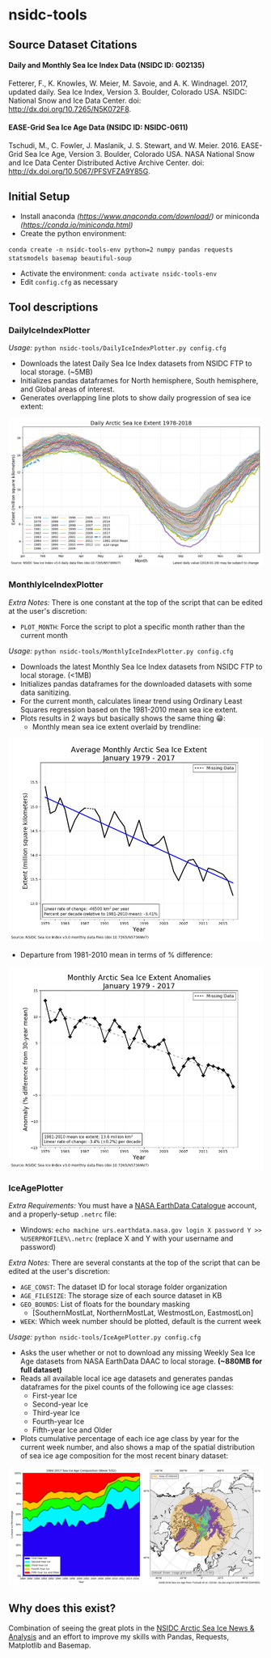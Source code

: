 # nsidc-tools
## Source Dataset Citations
#### Daily and Monthly Sea Ice Index Data (NSIDC ID: G02135)
Fetterer, F., K. Knowles, W. Meier, M. Savoie, and A. K. Windnagel. 2017, updated daily. Sea Ice Index, Version 3. Boulder, Colorado USA. NSIDC: National Snow and Ice Data Center. doi: http://dx.doi.org/10.7265/N5K072F8. 
#### EASE-Grid Sea Ice Age Data (NSIDC ID: NSIDC-0611)
Tschudi, M., C. Fowler, J. Maslanik, J. S. Stewart, and W. Meier. 2016. EASE-Grid Sea Ice Age, Version 3. Boulder, Colorado USA. NASA National Snow and Ice Data Center Distributed Active Archive Center. doi: http://dx.doi.org/10.5067/PFSVFZA9Y85G.

## Initial Setup
- Install anaconda *(https://www.anaconda.com/download/)* or miniconda *(https://conda.io/miniconda.html)*
- Create the python environment: 

`conda create -n nsidc-tools-env python=2 numpy pandas requests statsmodels basemap beautiful-soup`

- Activate the environment: `conda activate nsidc-tools-env`
- Edit `config.cfg` as necessary

## Tool descriptions
### DailyIceIndexPlotter
*Usage:* `python nsidc-tools/DailyIceIndexPlotter.py config.cfg`
- Downloads the latest Daily Sea Ice Index datasets from NSIDC FTP to local storage. (~5MB)
- Initializes pandas dataframes for North hemisphere, South hemisphere, and Global areas of interest.
- Generates overlapping line plots to show daily progression of sea ice extent:

![Daily Arctic Sea Ice Index](./plots/NSIDC_DailyIceIndex_N-Hemisphere.png)

### MonthlyIceIndexPlotter
*Extra Notes:* There is one constant at the top of the script that can be edited at the user's discretion:
- `PLOT_MONTH`: Force the script to plot a specific month rather than the current month

*Usage:* `python nsidc-tools/MonthlyIceIndexPlotter.py config.cfg`
- Downloads the latest Monthly Sea Ice Index datasets from NSIDC FTP to local storage. (<1MB)
- Initializes pandas dataframes for the downloaded datasets with some data sanitizing.
- For the current month, calculates linear trend using Ordinary Least Squares regression based on the 1981-2010 mean sea ice extent.
- Plots results in 2 ways but basically shows the same thing :grin::
  - Monthly mean sea ice extent overlaid by trendline:

![Monthly Arctic Sea Ice Index](./plots/NSIDC_MonthlyIceIndex_N-Hemisphere.png)

  - Departure from 1981-2010 mean in terms of % difference:

![Monthly Arctic Sea Ice Anomalies](./plots/NSIDC_MonthlyIceAnomaly_N-Hemisphere.png)

### IceAgePlotter
*Extra Requirements:* You must have a [NASA EarthData Catalogue](https://earthdata.nasa.gov/) account, and a properly-setup `.netrc` file:
- Windows: `echo machine urs.earthdata.nasa.gov login X password Y >> %USERPROFILE%\.netrc` (replace X and Y with your username and password)

*Extra Notes:* There are several constants at the top of the script that can be edited at the user's discretion:
- `AGE_CONST`: The dataset ID for local storage folder organization
- `AGE_FILESIZE`: The storage size of each source dataset in KB
- `GEO_BOUNDS`: List of floats for the boundary masking 
  - [SouthernMostLat, NorthernMostLat, WestmostLon, EastmostLon]
- `WEEK`: Which week number should be plotted, default is the current week

*Usage:* `python nsidc-tools/IceAgePlotter.py config.cfg`
- Asks the user whether or not to download any missing Weekly Sea Ice Age datasets from NASA EarthData DAAC to local storage. **(~880MB for full dataset)**
- Reads all available local ice age datasets and generates pandas dataframes for the pixel counts of the following ice age classes:
  - First-year Ice
  - Second-year Ice
  - Third-year Ice 
  - Fourth-year Ice
  - Fifth-year Ice and Older
- Plots cumulative percentage of each ice age class by year for the current week number, and also shows a map of the spatial distribution of sea ice age composition for the most recent binary dataset:

![Monthly Arctic Sea Ice Anomalies](./plots/NSIDC_WeeklySeaIceAge.png)

## Why does this exist?
Combination of seeing the great plots in the [NSIDC Arctic Sea Ice News & Analysis](https://nsidc.org/arcticseaicenews/) and an effort to improve my skills with Pandas, Requests, Matplotlib and Basemap.